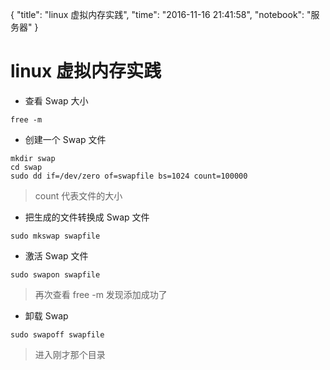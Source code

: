 {
  "title": "linux 虚拟内存实践",
  "time": "2016-11-16 21:41:58",
  "notebook": "服务器"
}

# linux 虚拟内存实践

- 查看 Swap 大小
```
free -m
```

- 创建一个 Swap 文件
```
mkdir swap
cd swap
sudo dd if=/dev/zero of=swapfile bs=1024 count=100000
```
> count 代表文件的大小

- 把生成的文件转换成 Swap 文件
```
sudo mkswap swapfile
```

- 激活 Swap 文件
```
sudo swapon swapfile
```
> 再次查看 free -m 发现添加成功了

- 卸载 Swap
```
sudo swapoff swapfile
```
> 进入刚才那个目录
